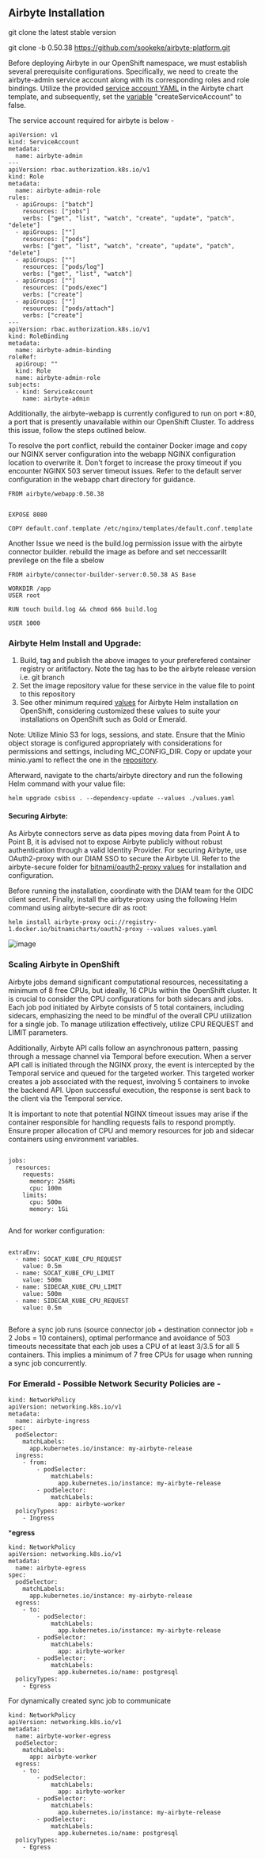
## Airbyte Installation


git clone the latest stable version 

git clone -b 0.50.38 https://github.com/sookeke/airbyte-platform.git


Before deploying Airbyte in our OpenShift namespace, we must establish several prerequisite configurations. Specifically, we need to create the airbyte-admin service account along with its corresponding roles and role bindings. Utilize the provided [service account YAML](https://github.com/sookeke/airbyte-platform/blob/0.50.38/charts/airbyte/templates/serviceaccount.yaml) in the Airbyte chart template, and subsequently, set the [variable](https://github.com/sookeke/airbyte-platform/blob/3b41e2ae7ac7cedb414935b4c371f4cb2652d3d9/charts/airbyte/values.yaml#L179C1-L179C15) "createServiceAccount" to false.

The service account required for airbyte is below -
```
apiVersion: v1
kind: ServiceAccount
metadata:
  name: airbyte-admin
---
apiVersion: rbac.authorization.k8s.io/v1
kind: Role
metadata:
  name: airbyte-admin-role
rules:
  - apiGroups: ["batch"]
    resources: ["jobs"]
    verbs: ["get", "list", "watch", "create", "update", "patch", "delete"]
  - apiGroups: [""]
    resources: ["pods"]
    verbs: ["get", "list", "watch", "create", "update", "patch", "delete"]
  - apiGroups: [""]
    resources: ["pods/log"]
    verbs: ["get", "list", "watch"]
  - apiGroups: [""]
    resources: ["pods/exec"]
    verbs: ["create"]
  - apiGroups: [""]
    resources: ["pods/attach"]
    verbs: ["create"]
---
apiVersion: rbac.authorization.k8s.io/v1
kind: RoleBinding
metadata:
  name: airbyte-admin-binding
roleRef:
  apiGroup: ""
  kind: Role
  name: airbyte-admin-role
subjects:
  - kind: ServiceAccount
    name: airbyte-admin

```

Additionally, the airbyte-webapp is currently configured to run on port *:80, a port that is presently unavailable within our OpenShift Cluster. To address this issue, follow the steps outlined below.

To resolve the port conflict, rebuild the container Docker image and copy our NGINX server configuration into the webapp NGINX configuration location to overwrite it. Don't forget to increase the proxy timeout if you encounter NGINX 503 server timeout issues. Refer to the default server configuration in the webapp chart directory for guidance.
```
FROM airbyte/webapp:0.50.38


EXPOSE 8080

COPY default.conf.template /etc/nginx/templates/default.conf.template

```

Another Issue we need is the build.log permission issue with the airbyte connector builder.
rebuild the image as before and set neccessarilt previlege on the file a sbelow

```
FROM airbyte/connector-builder-server:0.50.38 AS Base

WORKDIR /app
USER root

RUN touch build.log && chmod 666 build.log

USER 1000

```



### Airbyte Helm Install and Upgrade:

1. Build, tag and publish the above images to your preferefered container registry or aritifactory. Note the tag has to be the airbyte release version i.e. git branch
2. Set the image repository value for these service in the value file to point to this repository
3. See other minimum required [values](https://github.com/sookeke/airbyte-platform/blob/0.50.38/charts/airbyte/values.yaml) for Airbyte Helm installation on OpenShift, considering customized these values to suite your installations on OpenShift such as Gold or Emerald.

Note: Utilize Minio S3 for logs, sessions, and state. Ensure that the Minio object storage is configured appropriately with considerations for permissions and settings, including MC_CONFIG_DIR. Copy or update your minio.yaml to reflect the one in the [repository](https://github.com/sookeke/airbyte-platform/blob/0.50.35-oc/charts/airbyte/templates/minio.yaml).

Afterward, navigate to the charts/airbyte directory and run the following Helm command with your value file:

```
helm upgrade csbiss . --dependency-update --values ./values.yaml
```

#### Securing Airbyte:

As Airbyte connectors serve as data pipes moving data from Point A to Point B, it is advised not to expose Airbyte publicly without robust authentication through a valid Identity Provider. For securing Airbyte, use OAuth2-proxy with our DIAM SSO to secure the Airbyte UI. Refer to the airbyte-secure folder for [bitnami/oauth2-proxy values](https://github.com/sookeke/airbyte-platform/blob/0.50.35-oc/charts/airbyte-secure/values.yaml) for installation and configuration.

Before running the installation, coordinate with the DIAM team for the OIDC client secret. Finally, install the airbyte-proxy using the following Helm command using airbyte-secure dir as root:

```
helm install airbyte-proxy oci://registry-1.docker.io/bitnamicharts/oauth2-proxy --values values.yaml
```
![image](https://github.com/sookeke/airbyte-platform/assets/76934070/292c9c9a-f2ec-4ac1-85f7-61f93b9350b5)

### Scaling Airbyte in OpenShift

Airbyte jobs demand significant computational resources, necessitating a minimum of 8 free CPUs, but ideally, 16 CPUs within the OpenShift cluster. It is crucial to consider the CPU configurations for both sidecars and jobs. Each job pod initiated by Airbyte consists of 5 total containers, including sidecars, emphasizing the need to be mindful of the overall CPU utilization for a single job. To manage utilization effectively, utilize CPU REQUEST and LIMIT parameters.

Additionally, Airbyte API calls follow an asynchronous pattern, passing through a message channel via Temporal before execution. When a server API call is initiated through the NGINX proxy, the event is intercepted by the Temporal service and queued for the targeted worker. This targeted worker creates a job associated with the request, involving 5 containers to invoke the backend API. Upon successful execution, the response is sent back to the client via the Temporal service.

It is important to note that potential NGINX timeout issues may arise if the container responsible for handling requests fails to respond promptly. Ensure proper allocation of CPU and memory resources for job and sidecar containers using environment variables.

```

jobs:
  resources:
    requests:
      memory: 256Mi
      cpu: 100m
    limits:
      cpu: 500m
      memory: 1Gi


```

And for worker configuration:

```

extraEnv:
  - name: SOCAT_KUBE_CPU_REQUEST
    value: 0.5m
  - name: SOCAT_KUBE_CPU_LIMIT
    value: 500m 
  - name: SIDECAR_KUBE_CPU_LIMIT
    value: 500m
  - name: SIDECAR_KUBE_CPU_REQUEST
    value: 0.5m


```

Before a sync job runs (source connector job + destination connector job = 2 Jobs = 10 containers), optimal performance and avoidance of 503 timeouts necessitate that each job uses a CPU of at least 3/3.5 for all 5 containers. This implies a minimum of 7 free CPUs for usage when running a sync job concurrently.

### For Emerald - Possible Network Security Policies are -
```
kind: NetworkPolicy
apiVersion: networking.k8s.io/v1
metadata:
  name: airbyte-ingress
spec:
  podSelector:
    matchLabels:
      app.kubernetes.io/instance: my-airbyte-release
  ingress:
    - from:
        - podSelector:
            matchLabels:
              app.kubernetes.io/instance: my-airbyte-release
        - podSelector:
            matchLabels:
              app: airbyte-worker
  policyTypes:
    - Ingress
```
***egress**
```
kind: NetworkPolicy
apiVersion: networking.k8s.io/v1
metadata:
  name: airbyte-egress
spec:
  podSelector:
    matchLabels:
      app.kubernetes.io/instance: my-airbyte-release
  egress:
    - to:
        - podSelector:
            matchLabels:
              app.kubernetes.io/instance: my-airbyte-release
        - podSelector:
            matchLabels:
              app: airbyte-worker
        - podSelector:
            matchLabels:
              app.kubernetes.io/name: postgresql
  policyTypes:
    - Egress
```
For dynamically created sync job to communicate

```
kind: NetworkPolicy
apiVersion: networking.k8s.io/v1
metadata:
  name: airbyte-worker-egress
  podSelector:
    matchLabels:
      app: airbyte-worker
  egress:
    - to:
        - podSelector:
            matchLabels:
              app: airbyte-worker
        - podSelector:
            matchLabels:
              app.kubernetes.io/instance: my-airbyte-release
        - podSelector:
            matchLabels:
              app.kubernetes.io/name: postgresql
  policyTypes:
    - Egress

```
